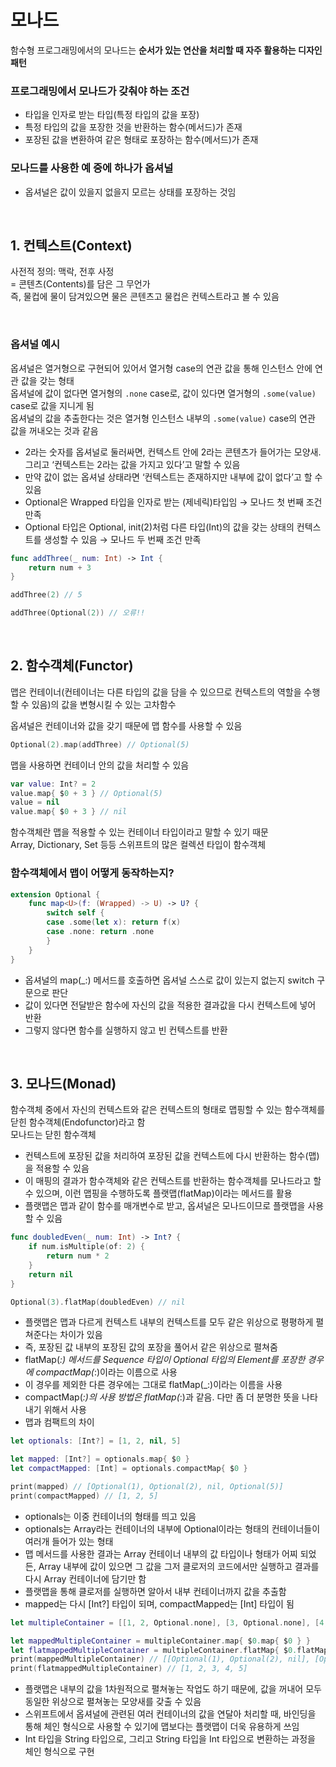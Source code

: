 # 모나드

함수형 프로그래밍에서의 모나드는 **순서가 있는 연산을 처리할 때 자주 활용하는 디자인 패턴**

### 프로그래밍에서 모나드가 갖춰야 하는 조건
- 타입을 인자로 받는 타입(특정 타입의 값을 포장)
- 특정 타입의 값을 포장한 것을 반환하는 함수(메서드)가 존재
- 포장된 값을 변환하여 같은 형태로 포장하는 함수(메서드)가 존재

### 모나드를 사용한 예 중에 하나가 옵셔널
- 옵셔널은 값이 있을지 없을지 모르는 상태를 포장하는 것임

<br>

## 1. 컨텍스트(Context)

사전적 정의: 맥락, 전후 사정 <br>
= 콘텐츠(Contents)를 담은 그 무언가 <br>
즉, 물컵에 물이 담겨있으면 물은 콘텐츠고 물컵은 컨텍스트라고 볼 수 있음

<br>

### 옵셔널 예시
옵셔널은 열거형으로 구현되어 있어서 열거형 case의 연관 값을 통해 인스턴스 안에 연관 값을 갖는 형태 <br>
옵셔널에 값이 없다면 열거형의 `.none` case로, 값이 있다면 열거형의 `.some(value)` case로 값을 지니게 됨 <br>
옵셔널의 값을 추출한다는 것은 열거형 인스턴스 내부의 `.some(value)` case의 연관 값을 꺼내오는 것과 같음

- 2라는 숫자를 옵셔널로 둘러싸면, 컨텍스트 안에 2라는 콘텐츠가 들어가는 모양새. 그리고 ‘컨텍스트는 2라는 값을 가지고 있다’고 말할 수 있음
- 만약 값이 없는 옵셔널 상태라면 ‘컨텍스트는 존재하지만 내부에 값이 없다’고 할 수 있음
- Optional은 Wrapped 타입을 인자로 받는 (제네릭)타입임 → 모나드 첫 번째 조건 만족
- Optional 타입은 Optional<Int>, init(2)처럼 다른 타입(Int)의 값을 갖는 상태의 컨텍스트를 생성할 수 있음 → 모나드 두 번째 조건 만족

```swift
func addThree(_ num: Int) -> Int {
    return num + 3
}

addThree(2) // 5

addThree(Optional(2)) // 오류!! 
```

<br>

## 2. 함수객체(Functor)

맵은 컨테이너(컨테이너는 다른 타입의 값을 담을 수 있으므로 컨텍스트의 역할을 수행할 수 있음)의 값을 변형시킬 수 있는 고차함수 <br>

옵셔널은 컨테이너와 값을 갖기 때문에 맵 함수를 사용할 수 있음

```swift
Optional(2).map(addThree) // Optional(5)
```

맵을 사용하면 컨테이너 안의 값을 처리할 수 있음

```swift
var value: Int? = 2
value.map{ $0 + 3 } // Optional(5)
value = nil
value.map{ $0 + 3 } // nil
```

함수객체란 맵을 적용할 수 있는 컨테이너 타입이라고 말할 수 있기 때문 <br>
Array, Dictionary, Set 등등 스위프트의 많은 컬렉션 타입이 함수객체 <br>

### 함수객체에서 맵이 어떻게 동작하는지?

```swift
extension Optional {
    func map<U>(f: (Wrapped) -> U) -> U? {
        switch self {
        case .some(let x): return f(x)
        case .none: return .none
        }
    }
}
```

- 옵셔널의 map(_:) 메서드를 호출하면 옵셔널 스스로 값이 있는지 없는지 switch 구문으로 판단
- 값이 있다면 전달받은 함수에 자신의 값을 적용한 결과값을 다시 컨텍스트에 넣어 반환
- 그렇지 않다면 함수를 실행하지 않고 빈 컨텍스트를 반환

<br>

## 3. 모나드(Monad)

함수객체 중에서 자신의 컨텍스트와 같은 컨텍스트의 형태로 맵핑할 수 있는 함수객체를 닫힌 함수객체(Endofunctor)라고 함 <br>
모나드는 닫힌 함수객체
- 컨텍스트에 포장된 값을 처리하여 포장된 값을 컨텍스트에 다시 반환하는 함수(맵)을 적용할 수 있음
- 이 매핑의 결과가 함수객체와 같은 컨텍스트를 반환하는 함수객체를 모나드라고 할 수 있으며, 이런 맵핑을 수행하도록 플랫맵(flatMap)이라는 메서드를 활용
- 플랫맵은 맵과 같이 함수를 매개변수로 받고, 옵셔널은 모나드이므로 플랫맵을 사용할 수 있음

```swift
func doubledEven(_ num: Int) -> Int? {
    if num.isMultiple(of: 2) {
        return num * 2
    }
    return nil
}

Optional(3).flatMap(doubledEven) // nil
```

- 플랫맵은 맵과 다르게 컨텍스트 내부의 컨텍스트를 모두 같은 위상으로 평평하게 펼쳐준다는 차이가 있음
- 즉, 포장된 값 내부의 포장된 값의 포장을 풀어서 같은 위상으로 펼쳐줌
- flatMap(_:) 메서드를 Sequence 타입이 Optional 타입의 Element를 포장한 경우에 compactMap(_:)이라는 이름으로 사용
- 이 경우를 제외한 다른 경우에는 그대로 flatMap(_:)이라는 이름을 사용
- compactMap(_:)의 사용 방법은 flatMap(_:)과 같음. 다만 좀 더 분명한 뜻을 나타내기 위해서 사용
- 맵과 컴팩트의 차이

```swift
let optionals: [Int?] = [1, 2, nil, 5]

let mapped: [Int?] = optionals.map{ $0 }
let compactMapped: [Int] = optionals.compactMap{ $0 }

print(mapped) // [Optional(1), Optional(2), nil, Optional(5)]
print(compactMapped) // [1, 2, 5]
```

- optionals는 이중 컨테이너의 형태를 띄고 있음
- optionals는 Array라는 컨테이너의 내부에 Optional이라는 형태의 컨테이너들이 여러개 들어가 있는 형태
- 맵 메서드를 사용한 결과는 Array 컨테이너 내부의 값 타입이나 형태가 어찌 되었든, Array 내부에 값이 있으면 그 값을 그저 클로저의 코드에서만 실행하고 결과를 다시 Array 컨테이너에 담기만 함
- 플랫맵을 통해 클로저를 실행하면 알아서 내부 컨테이너까지 값을 추출함
- mapped는 다시 [Int?] 타입이 되며, compactMapped는 [Int] 타입이 됨

```swift
let multipleContainer = [[1, 2, Optional.none], [3, Optional.none], [4, 5, Optional.none]]

let mappedMultipleContainer = multipleContainer.map{ $0.map{ $0 } }
let flatmappedMultipleContainer = multipleContainer.flatMap{ $0.flatMap{ $0 } }
print(mappedMultipleContainer) // [[Optional(1), Optional(2), nil], [Optional(3), nil], [Optional(4), Optional(5), nil]]
print(flatmappedMultipleContainer) // [1, 2, 3, 4, 5]
```

- 플랫맵은 내부의 값을 1차원적으로 펼쳐놓는 작업도 하기 때문에, 값을 꺼내어 모두 동일한 위상으로 펼쳐놓는 모양새를 갖출 수 있음
- 스위프트에서 옵셔널에 관련된 여러 컨테이너의 값을 연달아 처리할 때, 바인딩을 통해 체인 형식으로 사용할 수 있기에 맵보다는 플랫맵이 더욱 유용하게 쓰임
- Int 타입을 String 타입으로, 그리고 String 타입을 Int 타입으로 변환하는 과정을 체인 형식으로 구현
